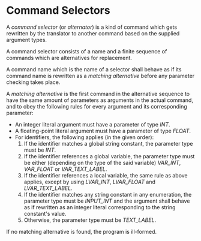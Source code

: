 Command Selectors
========================

A *command selector* (or *alternator*) is a kind of command which gets rewritten by the translator to another command based on the supplied argument types.

A command selector consists of a name and a finite sequence of commands which are alternatives for replacement.

A command name which is the name of a selector shall behave as if its command name is rewritten as a *matching alternative* before any parameter checking takes place.

A *matching alternative* is the first command in the alternative sequence to have the same amount of parameters as arguments in the actual command, and to obey the following rules for every argument and its corresponding parameter:

+ An integer literal argument must have a parameter of type *INT*.
+ A floating-point literal argument must have a parameter of type *FLOAT*.
+ For identifiers, the following applies (in the given order):
  1. If the identifier matches a global string constant, the parameter type must be *INT*.
  2. If the identifier references a global variable, the parameter type must be either (depending on the type of the said variable) *VAR_INT*, *VAR_FLOAT* or *VAR_TEXT_LABEL*.
  3. If the identifier references a local variable, the same rule as above applies, except by using *LVAR_INT*, *LVAR_FLOAT* and *LVAR_TEXT_LABEL*.
  4. If the identifier matches any string constant in any enumeration, the parameter type must be *INPUT_INT* and the argument shall behave as if rewritten as an integer literal corresponding to the string constant's value.
  5. Otherwise, the parameter type must be *TEXT_LABEL*.

If no matching alternative is found, the program is ill-formed.

